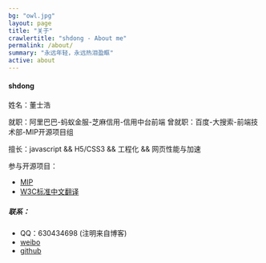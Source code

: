 ```yaml
---
bg: "owl.jpg"
layout: page
title: "关于"
crawlertitle: "shdong - About me"
permalink: /about/
summary: "永远年轻，永远热泪盈眶"
active: about
---
```


#### shdong

姓名：董士浩

就职：阿里巴巴-蚂蚁金服-芝麻信用-信用中台前端
曾就职：百度-大搜索-前端技术部-MIP开源项目组

擅长：javascript && H5/CSS3 && 工程化 && 网页性能与加速

参与开源项目：
- [MIP](https://www.mipengine.org/) 
- [W3C标准中文翻译](https://github.com/whatwg-cn/html)

##### 联系：
- QQ：630434698 (注明来自博客)
- [weibo](https://weibo.com/shdongwb) 
- [github](https://github.com/dongshihao) 


